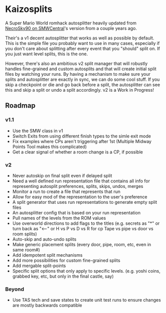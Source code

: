 # Kaizosplits

A Super Mario World romhack autosplitter heavily updated from [NecroSky90 on SMWCentral](https://www.smwcentral.net/?p=section&a=details&id=28606)'s version from a couple years ago.

Their's a v1 decent autosplitter that works as well as possible by default. This is the simple file you probably want to use in many cases, especially if you don't care about splitting after every event that you "should" split on. If you just want level splits, this is the one.

However, there's also an ambitious v2 split manager that will robustly handles fine-grained and custom autosplits and that will create initial split files by watching your runs. By having a mechanism to make sure your splits and autosplitter are exactly in sync, we can do some cool stuff. If you skip a checkpoint or die and go back before a split, the autosplitter can see this and skip a split or undo a split accordingly. v2 is a Work in Progress!

## Roadmap

### v1.1
- Use the SMW class in v1
- Switch Exits from using different finish types to the simle exit mode
- Fix examples where CPs aren't triggering after 1st (Multiple Midway Points Tool makes this complicated)
- Get a clear signal of whether a room change is a CP, if possible

### v2
- Never autoskip on final split even if delayed split
- Need a well defined run representation file that contains all info for representing autosplit preferences, splits, skips, undos, merges
- Monitor a run to create a file that represents that run
- Allow for easy mod of the representation to the user's preference
- A split generator that uses run representations to generate empty split files
- An autosplitter config that is based on your run representation
- Pull names of the levels from the ROM values
- Use overworld directions to add flags to the titles (e.g. secrets as "*" or turn back as "<--" or H vs P vs D vs R for cp Tape vs pipe vs door vs room splits)
- Auto-skip and auto-undo splits
- Make generic placement splits (every door, pipe, room, etc, even in same room#)
- Add idempotent split mechanisms
- Add more possibilities for custom fine-grained splits
- Add mergable split-points
- Specific split options that only apply to specific levels. (e.g. yoshi coins, grabbed key, etc, but only in the final castle, say)

### Beyond
- Use TAS tech and save states to create unit test runs to ensure changes are mostly backwards compatible
